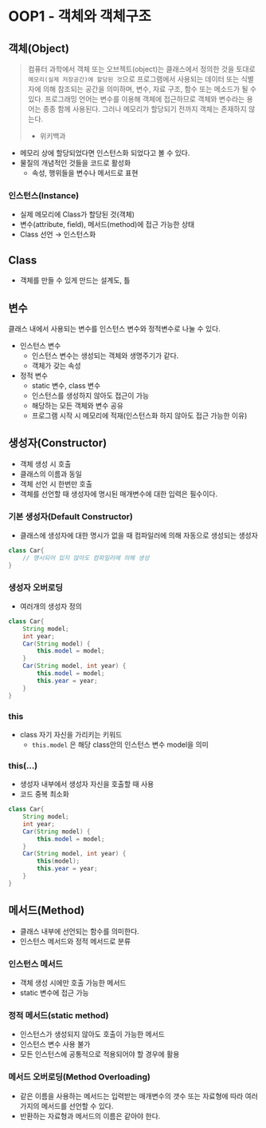 # OOP1 - 객체와 객체구조

## 객체(Object)

> 컴퓨터 과학에서 객체 또는 오브젝트(object)는 클래스에서 정의한 것을 토대로 `메모리(실제 저장공간)에 할당된 것`으로 프로그램에서 사용되는 데이터 또는 식별자에 의해 참조되는 공간을 의미하며, 변수, 자료 구조, 함수 또는 메소드가 될 수 있다. 프로그래밍 언어는 변수를 이용해 객체에 접근하므로 객체와 변수라는 용어는 종종 함께 사용된다. 그러나 메모리가 할당되기 전까지 객체는 존재하지 않는다.
> -   위키백과
-   메모리 상에 할당되었다면 인스턴스화 되었다고 볼 수 있다.
-   물질의 개념적인 것들을 코드로 활성화
    -   속성, 행위들을 변수나 메서드로 표현

### 인스턴스(Instance)
-   실제 메모리에 Class가 할당된 것(객체)
-   변수(attribute, field), 메서드(method)에 접근 가능한 상태
-   Class 선언 → 인스턴스화

## Class
-   객체를 만들 수 있게 만드는 설계도, 틀

## 변수
클래스 내에서 사용되는 변수를 인스턴스 변수와  정적변수로 나눌 수 있다.
- 인스턴스 변수
	- 인스턴스 변수는 생성되는 객체와 생명주기가 같다.
	- 객체가 갖는 속성
- 정적 변수
	- static 변수, class 변수
	- 인스턴스를 생성하지 않아도 접근이 가능
	- 해당하는 모든 객체와 변수 공유
	- 프로그램 시작 시 메모리에 적재(인스턴스화 하지 않아도 접근 가능한 이유)

## 생성자(Constructor)
- 객체 생성 시 호출
- 클래스의 이름과 동일
- 객체 선언 시 한번만 호출
- 객체를 선언할 때 생성자에 명시된 매개변수에 대한 입력은 필수이다.

### 기본 생성자(Default Constructor)
- 클래스에 생성자에 대한 명시가 없을 때 컴파일러에 의해 자동으로 생성되는 생성자
```java
class Car{
	// 명시되어 있지 않아도 컴파일러에 의해 생성
}
```

### 생성자 오버로딩
- 여러개의 생성자 정의
```java
class Car{
	String model;
	int year;
	Car(String model) {
		this.model = model;
	}
	Car(String model, int year) {
		this.model = model;
		this.year = year;
	}
}
```

### this
- class 자기 자신을 가리키는 키워드
	- `this.model` 은 해당 class안의 인스턴스 변수 model을 의미
### this(...)
- 생성자 내부에서 생성자 자신을 호출할 때 사용
- 코드 중복 최소화
```java
class Car{
	String model;
	int year;
	Car(String model) {
		this.model = model;
	}
	Car(String model, int year) {
		this(model);
		this.year = year;
	}
}
```

## 메서드(Method)
- 클래스 내부에 선언되는 함수를 의미한다.
- 인스턴스 메서드와 정적 메서드로 분류

### 인스턴스 메서드
- 객체 생성 시에만 호출 가능한 메서드
- static 변수에 접근 가능

### 정적 메서드(static method)
- 인스턴스가 생성되지 않아도 호출이 가능한 메서드
- 인스턴스 변수 사용 불가
- 모든 인스턴스에 공통적으로 적용되어야 할 경우에 활용

### 메서드 오버로딩(Method Overloading)
- 같은 이름을 사용하는 메서드는 입력받는 매개변수의 갯수 또는 자료형에 따라 여러가지의 메서드를 선언할 수 있다.
- 반환하는 자료형과 메서드의 이름은 같아야 한다.